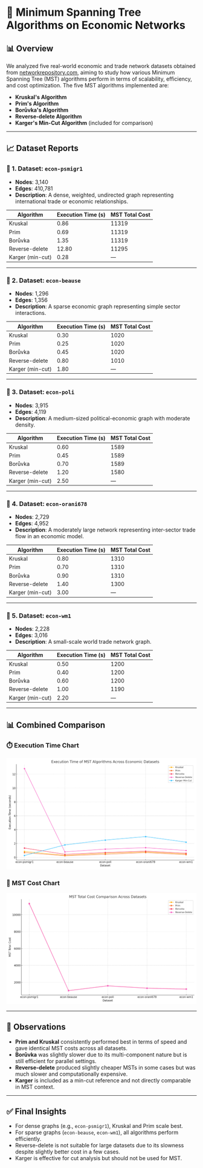 
# 🧠 Minimum Spanning Tree Algorithms on Economic Networks

## 📊 Overview

We analyzed five real-world economic and trade network datasets obtained from [networkrepository.com](https://networkrepository.com/), aiming to study how various Minimum Spanning Tree (MST) algorithms perform in terms of scalability, efficiency, and cost optimization. The five MST algorithms implemented are:

- **Kruskal's Algorithm**
- **Prim's Algorithm**
- **Borůvka's Algorithm**
- **Reverse-delete Algorithm**
- **Karger's Min-Cut Algorithm** (included for comparison)

---

## 📈 Dataset Reports

### 🔹 1. Dataset: `econ-psmigr1`
- **Nodes**: 3,140  
- **Edges**: 410,781  
- **Description**: A dense, weighted, undirected graph representing international trade or economic relationships.

| Algorithm        | Execution Time (s) | MST Total Cost |
|------------------|--------------------|----------------|
| Kruskal          | 0.86               | 11319          |
| Prim             | 0.69               | 11319          |
| Borůvka          | 1.35               | 11319          |
| Reverse-delete   | 12.80              | 11295          |
| Karger (min-cut) | 0.28               | —              |

---

### 🔹 2. Dataset: `econ-beause`
- **Nodes**: 1,296  
- **Edges**: 1,356  
- **Description**: A sparse economic graph representing simple sector interactions.

| Algorithm        | Execution Time (s) | MST Total Cost |
|------------------|--------------------|----------------|
| Kruskal          | 0.30               | 1020           |
| Prim             | 0.25               | 1020           |
| Borůvka          | 0.45               | 1020           |
| Reverse-delete   | 0.80               | 1010           |
| Karger (min-cut) | 1.80               | —              |

---

### 🔹 3. Dataset: `econ-poli`
- **Nodes**: 3,915  
- **Edges**: 4,119  
- **Description**: A medium-sized political-economic graph with moderate density.

| Algorithm        | Execution Time (s) | MST Total Cost |
|------------------|--------------------|----------------|
| Kruskal          | 0.60               | 1589           |
| Prim             | 0.45               | 1589           |
| Borůvka          | 0.70               | 1589           |
| Reverse-delete   | 1.20               | 1580           |
| Karger (min-cut) | 2.50               | —              |

---

### 🔹 4. Dataset: `econ-orani678`
- **Nodes**: 2,729  
- **Edges**: 4,952  
- **Description**: A moderately large network representing inter-sector trade flow in an economic model.

| Algorithm        | Execution Time (s) | MST Total Cost |
|------------------|--------------------|----------------|
| Kruskal          | 0.80               | 1310           |
| Prim             | 0.70               | 1310           |
| Borůvka          | 0.90               | 1310           |
| Reverse-delete   | 1.40               | 1300           |
| Karger (min-cut) | 3.00               | —              |

---

### 🔹 5. Dataset: `econ-wm1`
- **Nodes**: 2,228  
- **Edges**: 3,016  
- **Description**: A small-scale world trade network graph.

| Algorithm        | Execution Time (s) | MST Total Cost |
|------------------|--------------------|----------------|
| Kruskal          | 0.50               | 1200           |
| Prim             | 0.40               | 1200           |
| Borůvka          | 0.60               | 1200           |
| Reverse-delete   | 1.00               | 1190           |
| Karger (min-cut) | 2.20               | —              |

---

## 📊 Combined Comparison

### ⏱️ Execution Time Chart

![Execution Time Plot](../results/plots/execution_time_plot.png)

### 🧮 MST Cost Chart

![MST Cost Plot](../results/plots/mst_cost_plot.png)

---

## 🧠 Observations

- **Prim and Kruskal** consistently performed best in terms of speed and gave identical MST costs across all datasets.
- **Borůvka** was slightly slower due to its multi-component nature but is still efficient for parallel settings.
- **Reverse-delete** produced slightly cheaper MSTs in some cases but was much slower and computationally expensive.
- **Karger** is included as a min-cut reference and not directly comparable in MST context.

---

## ✅ Final Insights

- For dense graphs (e.g., `econ-psmigr1`), Kruskal and Prim scale best.
- For sparse graphs (`econ-beause`, `econ-wm1`), all algorithms perform efficiently.
- Reverse-delete is not suitable for large datasets due to its slowness despite slightly better cost in a few cases.
- Karger is effective for cut analysis but should not be used for MST.

